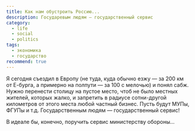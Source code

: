 ```yaml
---
title: Как нам обустроить Россию...
description: Государевым людям — государственный сервис
category:
  - life
  - social
  - politics
tags:
  - экономика
  - государство
recommend: true
---
```

Я сегодня съездил в Европу (не туда, куда обычно езжу — за 200 км от Е-бур­га, а примерно на пол­пу­ти — за 100 с мелочью)
и понял сабж. Нужно перенести столицу на пус­тое место, чтоб не бы­ло местных жителей, которых жалко, и запретить в ра­ди­у­се
сотни-другой километров от это­го места любой частный бизнес. Пусть будут МУПы, ФГУПы и т.д. Государственным лю­дям —
государственный сервис!

В иде­а­ле бы, конечно, поручить сервис министерству обороны...
